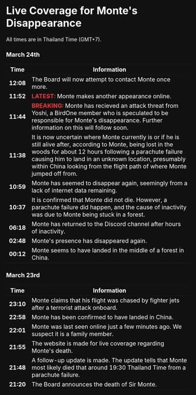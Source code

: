 <title>Monte's Disappearance | Live News Coverage | BirdOne</title>

<style>
  @import url("https://birdone.click/web-v2/src/style.css");
  * {background-color: #111 !important; color:#fff !important;}
  .red {color:#f33 !important; font-weight:bold !important;
</style>

# Live Coverage for Monte's Disappearance
All times are in Thailand Time (GMT+7).

### March 24th

| Time | Information |
|-|-|
| **12:08** | The Board will now attempt to contact Monte once more. |
| **11:52** | <span class="red">LATEST:</span> Monte makes another appearance online. |
| **11:44** | <span class="red">BREAKING:</span> Monte has recieved an attack threat from Yoshi, a BirdOne member who is speculated to be responsible for Monte's disappearance. Further information on this will follow soon. |
| **11:38** | It is now uncertain where Monte currently is or if he is still alive after, according to Monte, being lost in the woods for about 12 hours following a parachute failure causing him to land in an unknown location, presumably within China looking from the flight path of where Monte jumped off from. |
| **10:59** | Monte has seemed to disappear again, seemingly from a lack of internet data remaining. |
| **10:37** | It is confirmed that Monte did not die. However, a parachute failure did happen, and the cause of inactivity was due to Monte being stuck in a forest. |
| **06:18** | Monte has returned to the Discord channel after hours of inactivity. |
| **02:48** | Monte's presence has disappeared again. |
| **00:12** | Monte seems to have landed in the middle of a forest in China. |

### March 23rd

| Time | Information |
|-|-|
| **23:10** | Monte claims that his flight was chased by fighter jets after a terrorist attack onboard. |
| **22:58** | Monte has been confirmed to have landed in China. |
| **22:01** | Monte was last seen online just a few minutes ago. We suspect it is a family member. |
| **21:55** | The website is made for live coverage regarding Monte's death. |
| **21:48** | A follow-up update is made. The update tells that Monte most likely died that around 19:30 Thailand Time from a parachute failure. |
| **21:20** | The Board announces the death of Sir Monte. |
